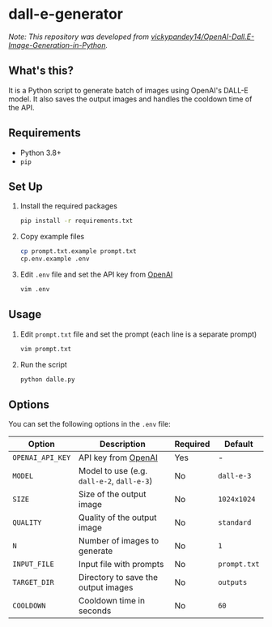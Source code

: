 # dall-e-generator

_Note: This repository was developed from [vickypandey14/OpenAI-Dall.E-Image-Generation-in-Python](https://github.com/vickypandey14/OpenAI-Dall.E-Image-Generation-in-Python)._

## What's this?

It is a Python script to generate batch of images using OpenAI's DALL-E model. It also saves the output images and handles the cooldown time of the API.

## Requirements

- Python 3.8+
- `pip`

## Set Up

1. Install the required packages

   ```bash
   pip install -r requirements.txt
   ```

2. Copy example files

   ```bash
   cp prompt.txt.example prompt.txt
   cp.env.example .env
   ```

3. Edit `.env` file and set the API key from [OpenAI](https://platform.openai.com/api-keys)

   ```bash
   vim .env
   ```

## Usage

1. Edit `prompt.txt` file and set the prompt (each line is a separate prompt)

   ```bash
   vim prompt.txt
   ```

2. Run the script

   ```bash
   python dalle.py
   ```

## Options

You can set the following options in the `.env` file:

| Option | Description | Required | Default |
| ------ | ----------- | -------- | ------- |
| `OPENAI_API_KEY` | API key from [OpenAI](https://platform.openai.com/api-keys) | Yes | - |
| `MODEL` | Model to use (e.g. `dall-e-2`, `dall-e-3`) | No | `dall-e-3` |
| `SIZE` | Size of the output image | No | `1024x1024` |
| `QUALITY` | Quality of the output image | No | `standard` |
| `N` | Number of images to generate | No | `1` |
| `INPUT_FILE` | Input file with prompts | No | `prompt.txt` |
| `TARGET_DIR` | Directory to save the output images | No | `outputs` |
| `COOLDOWN` | Cooldown time in seconds | No | `60` |

